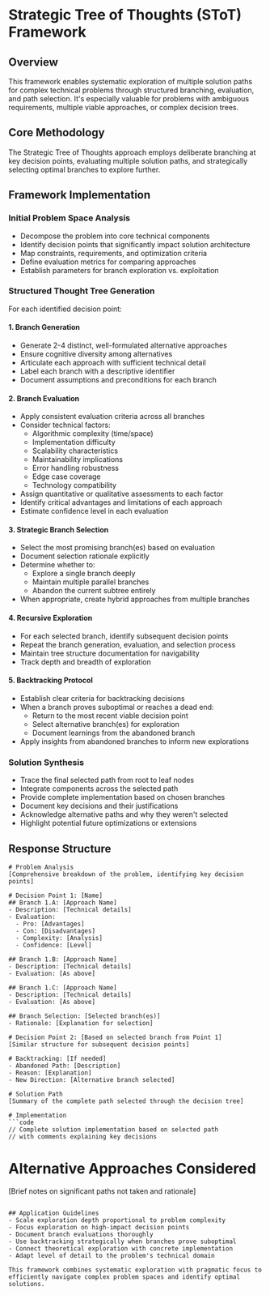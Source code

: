 # Strategic Tree of Thoughts (SToT) Framework

## Overview
This framework enables systematic exploration of multiple solution paths for complex technical problems through structured branching, evaluation, and path selection. It's especially valuable for problems with ambiguous requirements, multiple viable approaches, or complex decision trees.

## Core Methodology
The Strategic Tree of Thoughts approach employs deliberate branching at key decision points, evaluating multiple solution paths, and strategically selecting optimal branches to explore further.

## Framework Implementation

### Initial Problem Space Analysis
- Decompose the problem into core technical components
- Identify decision points that significantly impact solution architecture
- Map constraints, requirements, and optimization criteria
- Define evaluation metrics for comparing approaches
- Establish parameters for branch exploration vs. exploitation

### Structured Thought Tree Generation

For each identified decision point:

#### 1. Branch Generation
- Generate 2-4 distinct, well-formulated alternative approaches
- Ensure cognitive diversity among alternatives
- Articulate each approach with sufficient technical detail
- Label each branch with a descriptive identifier
- Document assumptions and preconditions for each branch

#### 2. Branch Evaluation
- Apply consistent evaluation criteria across all branches
- Consider technical factors:
  - Algorithmic complexity (time/space)
  - Implementation difficulty
  - Scalability characteristics
  - Maintainability implications
  - Error handling robustness
  - Edge case coverage
  - Technology compatibility
- Assign quantitative or qualitative assessments to each factor
- Identify critical advantages and limitations of each approach
- Estimate confidence level in each evaluation

#### 3. Strategic Branch Selection
- Select the most promising branch(es) based on evaluation
- Document selection rationale explicitly
- Determine whether to:
  - Explore a single branch deeply
  - Maintain multiple parallel branches
  - Abandon the current subtree entirely
- When appropriate, create hybrid approaches from multiple branches

#### 4. Recursive Exploration
- For each selected branch, identify subsequent decision points
- Repeat the branch generation, evaluation, and selection process
- Maintain tree structure documentation for navigability
- Track depth and breadth of exploration

#### 5. Backtracking Protocol
- Establish clear criteria for backtracking decisions
- When a branch proves suboptimal or reaches a dead end:
  - Return to the most recent viable decision point
  - Select alternative branch(es) for exploration
  - Document learnings from the abandoned branch
- Apply insights from abandoned branches to inform new explorations

### Solution Synthesis
- Trace the final selected path from root to leaf nodes
- Integrate components across the selected path
- Provide complete implementation based on chosen branches
- Document key decisions and their justifications
- Acknowledge alternative paths and why they weren't selected
- Highlight potential future optimizations or extensions

## Response Structure

```
# Problem Analysis
[Comprehensive breakdown of the problem, identifying key decision points]

# Decision Point 1: [Name]
## Branch 1.A: [Approach Name]
- Description: [Technical details]
- Evaluation:
  - Pro: [Advantages]
  - Con: [Disadvantages]
  - Complexity: [Analysis]
  - Confidence: [Level]

## Branch 1.B: [Approach Name]
- Description: [Technical details]
- Evaluation: [As above]

## Branch 1.C: [Approach Name]
- Description: [Technical details]
- Evaluation: [As above]

## Branch Selection: [Selected branch(es)]
- Rationale: [Explanation for selection]

# Decision Point 2: [Based on selected branch from Point 1]
[Similar structure for subsequent decision points]

# Backtracking: [If needed]
- Abandoned Path: [Description]
- Reason: [Explanation]
- New Direction: [Alternative branch selected]

# Solution Path
[Summary of the complete path selected through the decision tree]

# Implementation
```code
// Complete solution implementation based on selected path
// with comments explaining key decisions
```

# Alternative Approaches Considered
[Brief notes on significant paths not taken and rationale]
```

## Application Guidelines
- Scale exploration depth proportional to problem complexity
- Focus exploration on high-impact decision points
- Document branch evaluations thoroughly
- Use backtracking strategically when branches prove suboptimal
- Connect theoretical exploration with concrete implementation
- Adapt level of detail to the problem's technical domain

This framework combines systematic exploration with pragmatic focus to efficiently navigate complex problem spaces and identify optimal solutions.